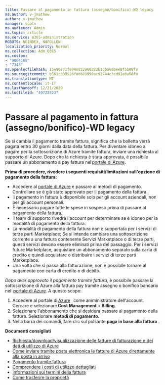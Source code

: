 ```yaml
---
title: Passare al pagamento in fattura (assegno/bonifico)-WD legacy
ms.author: v-jmathew
author: v-jmathew
manager: scotv
ms.audience: Admin
ms.topic: article
ms.service: o365-administration
ROBOTS: NOINDEX, NOFOLLOW
localization_priority: Normal
ms.collection: Adm_O365
ms.custom:
- "9004168"
- "7343"
ms.openlocfilehash: 1be90771f994e832960383b1cb5e0bee8f5b08f8
ms.sourcegitcommit: b561c339926fad609950ac92744c3cd91e0a68fa
ms.translationtype: MT
ms.contentlocale: it-IT
ms.lasthandoff: 12/21/2020
ms.locfileid: "49722823"
---
```

# <a name="switch-to-invoice-pay-chequewire-transfer---legacy-wd"></a>Passare al pagamento in fattura (assegno/bonifico)-WD legacy

Se si cambia il pagamento tramite fattura, significa che la bolletta verrà pagata entro 30 giorni dalla data della fattura. Per diventare idoneo a pagare per la sottoscrizione di Azure tramite fattura, inviare una richiesta al supporto di Azure. Dopo che la richiesta è stata approvata, è possibile passare un abbonamento a pay fattura nel [portale di Azure](https://portal.azure.com/).

**Prima di procedere, rivedere i seguenti requisiti/limitazioni sull'opzione di pagamento della fattura:**

- Accedere al [portale di Azure](https://portal.azure.com/) e passare ai metodi di pagamento. Controllare se è già stato approvato per il pagamento della fattura.
- Il pagamento in fattura è disponibile solo per gli account aziendali, non per gli account personali.
- È necessario pagare tutte le spese in sospeso prima di passare al pagamento della fattura.
- Il team di supporto rivedrà l'account per determinare se è idoneo per la modalità di pagamento della fattura.
- La modalità di pagamento della fattura non è supportata per i servizi di terze parti Marketplace; Se si intende cambiare una sottoscrizione corrente a una fattura contenente Servizi Marketplace o di terze parti, questi servizi devono essere eliminati prima del passaggio. Per i servizi future Marketplace, acquistare un abbonamento separato sulla carta di credito e quindi acquistare o distribuire i servizi di terze parti Marketplace.
- Una volta che si passa alla fatturazione, non è possibile tornare al pagamento con carta di credito o di debito.

*Dopo aver approvato il pagamento tramite fattura*, è possibile passare la sottoscrizione di Azure alla fattura pay tramite assegno o bonifico bancario nel  [portale di Azure](https://portal.azure.com/).
A questo scopo:

1. Accedere al portale di [Azure](https://portal.azure.com/)   come amministratore dell'account. Cercare e selezionare **Cost Management + Billing**.
2. Selezionare l'abbonamento che si desidera passare al pagamento della fattura. Selezionare **metodi di pagamento**.
3. Nella barra dei comandi, fare clic sul pulsante **paga in base alla fattura** .

**Documenti consigliati**

- [Richiesta/download/visualizzazione delle fatture di fatturazione e dei dati di utilizzo di Azure](https://docs.microsoft.com/azure/billing/billing-download-azure-invoice-daily-usage-date)
- [Come inviare tramite posta elettronica le fatture di Azure direttamente alla posta in arrivo](https://docs.microsoft.com/azure/billing/billing-download-azure-invoice-daily-usage-date)
- [Pagamento tramite fattura](https://docs.microsoft.com/azure/billing/billing-how-to-pay-by-invoice)
- [Comprendere i costi di utilizzo dettagliati](https://docs.microsoft.com/azure/billing/billing-understand-your-bill)
- [Informazioni sui termini della fattura](https://docs.microsoft.com/azure/billing/billing-understand-your-invoice)
- [Come trasferire la proprietà](https://docs.microsoft.com/azure/billing/billing-subscription-transfer)
